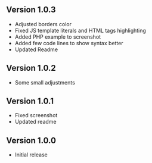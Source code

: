 ## Version 1.0.3

* Adjusted borders color
* Fixed JS template literals and HTML tags highlighting
* Added PHP example to screenshot
* Added few code lines to show syntax better
* Updated Readme

## Version 1.0.2

* Some small adjustments

## Version 1.0.1

* Fixed screenshot
* Updated readme

## Version 1.0.0

* Initial release
